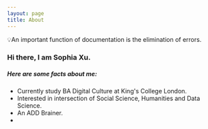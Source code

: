 ```yaml
---
layout: page
title: About
---
```



<p class="message">
  💡An important function of documentation is the elimination of errors.
</p>




### Hi there, I am Sophia Xu. 
##### Here are some facts about me:

* Currently study BA Digital Culture at King's College London.
* Interested in intersection of Social Science, Humanities and Data Science.
* An ADD Brainer.
* 
